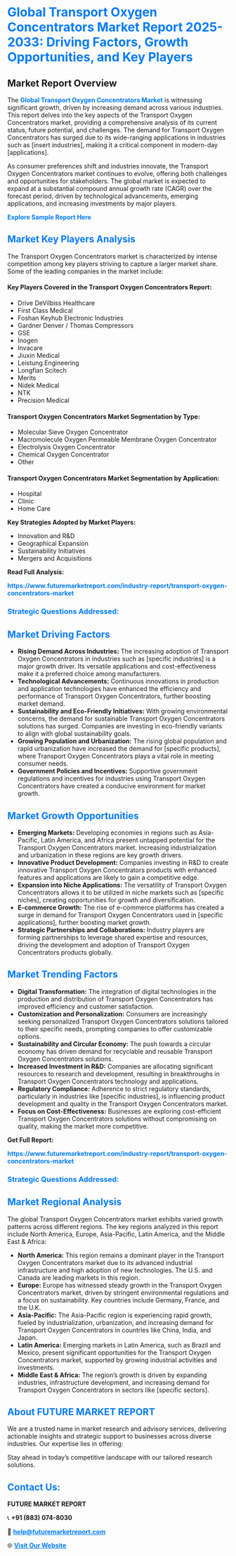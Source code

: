 <h1 style="color: #007BFF;">Global Transport Oxygen Concentrators Market Report 2025-2033: Driving Factors, Growth Opportunities, and Key Players</h1>

<section id="overview">
<h2>Market Report Overview</h2>
<p>The <a href="https://www.futuremarketreport.com/industry-report/transport-oxygen-concentrators-market" style="color: #007BFF; text-decoration: none;"><strong>Global Transport Oxygen Concentrators Market</strong></a> is witnessing significant growth, driven by increasing demand across various industries. This report delves into the key aspects of the Transport Oxygen Concentrators market, providing a comprehensive analysis of its current status, future potential, and challenges. The demand for Transport Oxygen Concentrators has surged due to its wide-ranging applications in industries such as [insert industries], making it a critical component in modern-day [applications].</p>
<p>As consumer preferences shift and industries innovate, the Transport Oxygen Concentrators market continues to evolve, offering both challenges and opportunities for stakeholders. The global market is expected to expand at a substantial compound annual growth rate (CAGR) over the forecast period, driven by technological advancements, emerging applications, and increasing investments by major players.</p>
</section>

<section id="overview">
<p><a href="https://www.futuremarketreport.com/request-sample/reportId=55465" style="color: #007BFF; text-decoration: none;"><strong>Explore Sample Report Here</strong></a></p>
</section>

<section id="key-players">
<h2 style="color: #007BFF;">Market Key Players Analysis</h2>
<p>The Transport Oxygen Concentrators market is characterized by intense competition among key players striving to capture a larger market share. Some of the leading companies in the market include:</p>
<h4>Key Players Covered in the Transport Oxygen Concentrators Report:</h4>
<ul><li>Drive DeVilbiss Healthcare</li><li>First Class Medical</li><li>Foshan Keyhub Electronic Industries</li><li>Gardner Denver / Thomas Compressors</li><li>GSE</li><li>Inogen</li><li>Invacare</li><li>Jiuxin Medical</li><li>Leistung Engineering</li><li>Longfian Scitech</li><li>Merits</li><li>Nidek Medical</li><li>NTK</li><li>Precision Medical</li></ul>
<h4>Transport Oxygen Concentrators Market Segmentation by Type:</h4>
<ul><li>Molecular Sieve Oxygen Concentrator</li><li>Macromolecule Oxygen Permeable Membrane Oxygen Concentrator</li><li>Electrolysis Oxygen Concentrator</li><li>Chemical Oxygen Concentrator</li><li>Other</li></ul>

<h4>Transport Oxygen Concentrators Market Segmentation by Application:</h4>
<ul><li>Hospital</li><li>Clinic</li><li>Home Care</li></ul>
<p><strong>Key Strategies Adopted by Market Players:</strong></p>
<ul>
<li>Innovation and R&D</li>
<li>Geographical Expansion</li>
<li>Sustainability Initiatives</li>
<li>Mergers and Acquisitions</li>
</ul>
</section>

<section>
<p><strong>Read Full Analysis: </strong></p><a href="https://www.futuremarketreport.com/industry-report/transport-oxygen-concentrators-market" style="color: #007BFF; text-decoration: none;"><strong>https://www.futuremarketreport.com/industry-report/transport-oxygen-concentrators-market</strong></a>
<h3 style="color: #007BFF;">Strategic Questions Addressed:</h3>
</section>

<section id="driving-factors">
<h2 style="color: #007BFF;">Market Driving Factors</h2>
<ul>
<li><strong>Rising Demand Across Industries:</strong> The increasing adoption of Transport Oxygen Concentrators in industries such as [specific industries] is a major growth driver. Its versatile applications and cost-effectiveness make it a preferred choice among manufacturers.</li>
<li><strong>Technological Advancements:</strong> Continuous innovations in production and application technologies have enhanced the efficiency and performance of Transport Oxygen Concentrators, further boosting market demand.</li>
<li><strong>Sustainability and Eco-Friendly Initiatives:</strong> With growing environmental concerns, the demand for sustainable Transport Oxygen Concentrators solutions has surged. Companies are investing in eco-friendly variants to align with global sustainability goals.</li>
<li><strong>Growing Population and Urbanization:</strong> The rising global population and rapid urbanization have increased the demand for [specific products], where Transport Oxygen Concentrators plays a vital role in meeting consumer needs.</li>
<li><strong>Government Policies and Incentives:</strong> Supportive government regulations and incentives for industries using Transport Oxygen Concentrators have created a conducive environment for market growth.</li>
</ul>
</section>

<section id="growth-opportunities">
<h2 style="color: #007BFF;">Market Growth Opportunities</h2>
<ul>
<li><strong>Emerging Markets:</strong> Developing economies in regions such as Asia-Pacific, Latin America, and Africa present untapped potential for the Transport Oxygen Concentrators market. Increasing industrialization and urbanization in these regions are key growth drivers.</li>
<li><strong>Innovative Product Development:</strong> Companies investing in R&D to create innovative Transport Oxygen Concentrators products with enhanced features and applications are likely to gain a competitive edge.</li>
<li><strong>Expansion into Niche Applications:</strong> The versatility of Transport Oxygen Concentrators allows it to be utilized in niche markets such as [specific niches], creating opportunities for growth and diversification.</li>
<li><strong>E-commerce Growth:</strong> The rise of e-commerce platforms has created a surge in demand for Transport Oxygen Concentrators used in [specific applications], further boosting market growth.</li>
<li><strong>Strategic Partnerships and Collaborations:</strong> Industry players are forming partnerships to leverage shared expertise and resources, driving the development and adoption of Transport Oxygen Concentrators products globally.</li>
</ul>
</section>

<section id="trending-factors">
<h2 style="color: #007BFF;">Market Trending Factors</h2>
<ul>
<li><strong>Digital Transformation:</strong> The integration of digital technologies in the production and distribution of Transport Oxygen Concentrators has improved efficiency and customer satisfaction.</li>
<li><strong>Customization and Personalization:</strong> Consumers are increasingly seeking personalized Transport Oxygen Concentrators solutions tailored to their specific needs, prompting companies to offer customizable options.</li>
<li><strong>Sustainability and Circular Economy:</strong> The push towards a circular economy has driven demand for recyclable and reusable Transport Oxygen Concentrators solutions.</li>
<li><strong>Increased Investment in R&D:</strong> Companies are allocating significant resources to research and development, resulting in breakthroughs in Transport Oxygen Concentrators technology and applications.</li>
<li><strong>Regulatory Compliance:</strong> Adherence to strict regulatory standards, particularly in industries like [specific industries], is influencing product development and quality in the Transport Oxygen Concentrators market.</li>
<li><strong>Focus on Cost-Effectiveness:</strong> Businesses are exploring cost-efficient Transport Oxygen Concentrators solutions without compromising on quality, making the market more competitive.</li>
</ul>
</section>

<section>
<p><strong>Get Full Report: </strong></p><a href="https://www.futuremarketreport.com/industry-report/transport-oxygen-concentrators-market" style="color: #007BFF; text-decoration: none;"><strong>https://www.futuremarketreport.com/industry-report/transport-oxygen-concentrators-market</strong></a>
<h3 style="color: #007BFF;">Strategic Questions Addressed:</h3>
</section>


<section id="regional-analysis">
<h2 style="color: #007BFF;">Market Regional Analysis</h2>
<p>The global Transport Oxygen Concentrators market exhibits varied growth patterns across different regions. The key regions analyzed in this report include North America, Europe, Asia-Pacific, Latin America, and the Middle East & Africa:</p>
<ul>
<li><strong>North America:</strong> This region remains a dominant player in the Transport Oxygen Concentrators market due to its advanced industrial infrastructure and high adoption of new technologies. The U.S. and Canada are leading markets in this region.</li>
<li><strong>Europe:</strong> Europe has witnessed steady growth in the Transport Oxygen Concentrators market, driven by stringent environmental regulations and a focus on sustainability. Key countries include Germany, France, and the U.K.</li>
<li><strong>Asia-Pacific:</strong> The Asia-Pacific region is experiencing rapid growth, fueled by industrialization, urbanization, and increasing demand for Transport Oxygen Concentrators in countries like China, India, and Japan.</li>
<li><strong>Latin America:</strong> Emerging markets in Latin America, such as Brazil and Mexico, present significant opportunities for the Transport Oxygen Concentrators market, supported by growing industrial activities and investments.</li>
<li><strong>Middle East & Africa:</strong> The region’s growth is driven by expanding industries, infrastructure development, and increasing demand for Transport Oxygen Concentrators in sectors like [specific sectors].</li>
</ul>
</section>

<footer>
<h2 style="color: #007BFF;">About FUTURE MARKET REPORT</h2>
<p>We are a trusted name in market research and advisory services, delivering actionable insights and strategic support to businesses across diverse industries. Our expertise lies in offering:</p>

<p>Stay ahead in today’s competitive landscape with our tailored research solutions.</p>

<h2 style="color: #007BFF;">Contact Us:</h2>
<p><strong>FUTURE MARKET REPORT</strong></p>
<p>📞 <strong>+91 (883) 074-8030</strong></p>
<p>📧 <strong><a href="mailto:help@futuremarketreport.com" style="color: #007BFF;">help@futuremarketreport.com</a></strong></p>
<p>🌐 <strong><a href="https://www.futuremarketreport.com/" style="color: #007BFF;">Visit Our Website</a></strong></p>
</footer>
